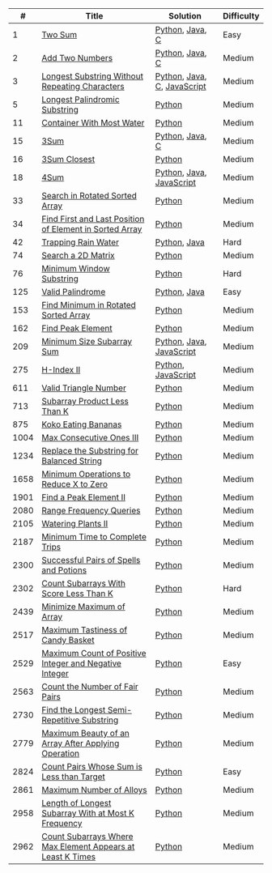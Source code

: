 | #    | Title                                                        | Solution                                                     | Difficulty |
| ---- | ------------------------------------------------------------ | ------------------------------------------------------------ | ---------- |
| 1    | [Two Sum](https://leetcode.com/problems/two-sum/description/) | [Python](https://github.com/goblin-high-priest/leetcode/blob/master/python/0001_Two_Sum.py), [Java](https://github.com/goblin-high-priest/leetcode/blob/master/java/0001_Two_Sum.java), [C](https://github.com/goblin-high-priest/leetcode/blob/master/c/0001_Two_Sum.c) | Easy       |
| 2    | [Add Two Numbers](https://leetcode.com/problems/add-two-numbers/) | [Python](https://github.com/goblin-high-priest/leetcode/blob/master/python/0002_Add_Two_Numbers.py), [Java](https://github.com/goblin-high-priest/leetcode/blob/master/java/0002_Add_Two_Numbers.java), [C](https://github.com/goblin-high-priest/leetcode/blob/master/c/0002_Add_Two_Numbers.c) | Medium     |
| 3    | [Longest Substring Without Repeating Characters](https://leetcode.com/problems/longest-substring-without-repeating-characters/) | [Python](https://github.com/goblin-high-priest/leetcode/blob/master/python/0003_%20Longest_Substring_Without_Repeating_Characters.py), [Java](https://github.com/goblin-high-priest/leetcode/blob/master/java/0003_%20Longest_Substring_Without_Repeating_Characters.java),  [C](https://github.com/goblin-high-priest/leetcode/blob/master/c/0003_%20Longest_Substring_Without_Repeating_Characters.c), [JavaScript](https://github.com/goblin-high-priest/leetcode/blob/master/javascript/0003_%20Longest_Substring_Without_Repeating_Characters.js) | Medium     |
| 5    | [Longest Palindromic Substring](https://leetcode.com/problems/longest-palindromic-substring/) | [Python](https://github.com/goblin-high-priest/leetcode/blob/master/python/0005_Longest_Palindromic_Substring.py) | Medium     |
| 11   | [Container With Most Water](https://leetcode.com/problems/container-with-most-water/) | [Python](https://github.com/goblin-high-priest/leetcode/blob/master/python/0011_Container_With_Most_Water.py) | Medium     |
| 15   | [3Sum](https://leetcode.com/problems/3sum/)                  | [Python](https://github.com/goblin-high-priest/leetcode/blob/master/python/0015_3Sum.py), [Java](https://github.com/goblin-high-priest/leetcode/blob/master/java/0015_3Sum.java), [C](https://github.com/goblin-high-priest/leetcode/blob/master/c/0015_3Sum.c) | Medium     |
| 16   | [3Sum Closest](https://leetcode.com/problems/3sum-closest/)  | [Python](https://github.com/goblin-high-priest/leetcode/blob/master/python/0016_3Sum_Closest.py) | Medium     |
| 18   | [4Sum](https://leetcode.com/problems/4sum/)                  | [Python](https://github.com/goblin-high-priest/leetcode/blob/master/python/0018_4Sum.py), [Java](https://github.com/goblin-high-priest/leetcode/blob/master/java/0018_4Sum.java), [JavaScript](https://github.com/goblin-high-priest/leetcode/blob/master/javascript/0018_4Sum.js) | Medium     |
| 33   | [Search in Rotated Sorted Array](https://leetcode.com/problems/search-in-rotated-sorted-array/) | [Python](https://github.com/goblin-high-priest/leetcode/blob/master/python/0033_Search_in_Rotated_Sorted_Array.py) | Medium     |
| 34   | [Find First and Last Position of Element in Sorted Array](https://leetcode.com/problems/find-first-and-last-position-of-element-in-sorted-array/) | [Python](https://github.com/goblin-high-priest/leetcode/blob/master/python/0034_Find_First_and_Last_Position_of_Element_in_Sorted_Array.py) | Medium     |
| 42   | [Trapping Rain Water](https://leetcode.com/problems/trapping-rain-water/) | [Python](https://github.com/goblin-high-priest/leetcode/blob/master/python/0042_Trapping_Rain_Water.py), [Java](https://github.com/goblin-high-priest/leetcode/blob/master/java/0042_Trapping_Rain_Water.java) | Hard       |
| 74   | [Search a 2D Matrix](https://leetcode.com/problems/search-a-2d-matrix/) | [Python](https://github.com/goblin-high-priest/leetcode/blob/master/python/0074_Search_a_2D_Matrix.py) | Medium     |
| 76   | [Minimum Window Substring](https://leetcode.com/problems/minimum-window-substring/) | [Python](https://github.com/goblin-high-priest/leetcode/blob/master/python/0076_Minimum_Window_Substring.py) | Hard       |
| 125  | [Valid Palindrome](https://leetcode.com/problems/valid-palindrome/) | [Python](https://github.com/goblin-high-priest/leetcode/blob/master/python/0125_Valid_Palindrome.py), [Java](https://github.com/goblin-high-priest/leetcode/blob/master/java/0125_Valid_Palindrome.java) | Easy       |
| 153  | [Find Minimum in Rotated Sorted Array](https://leetcode.com/problems/find-minimum-in-rotated-sorted-array/) | [Python](https://github.com/goblin-high-priest/leetcode/blob/master/python/0153_Find_Minimum_in_Rotated_Sorted_Array.py) | Medium     |
| 162  | [Find Peak Element](https://leetcode.com/problems/find-peak-element/) | [Python](https://github.com/goblin-high-priest/leetcode/blob/master/python/0162_Find_Peak_Element.py) | Medium     |
| 209  | [Minimum Size Subarray Sum](https://leetcode.com/problems/minimum-size-subarray-sum/) | [Python](https://github.com/goblin-high-priest/leetcode/blob/master/python/0209_Minimum_Size_Subarray_Sum.py), [Java](https://github.com/goblin-high-priest/leetcode/blob/master/java/0209_Minimum_Size_Subarray_Sum.java), [JavaScript](https://github.com/goblin-high-priest/leetcode/blob/master/javascript/0209_Minimum_Size_Subarray_Sum.js) | Medium     |
| 275  | [H-Index II](https://leetcode.com/problems/h-index-ii/)      | [Python](https://github.com/goblin-high-priest/leetcode/blob/master/python/0275_H-Index_II.py), [JavaScript](https://github.com/goblin-high-priest/leetcode/blob/master/javascript/0275_H-Index_II.js) | Medium     |
| 611  | [Valid Triangle Number](https://leetcode.com/problems/valid-triangle-number/) | [Python](https://github.com/goblin-high-priest/leetcode/blob/master/python/0611_Valid_Triangle_Number.py) | Medium     |
| 713  | [Subarray Product Less Than K](https://leetcode.com/problems/subarray-product-less-than-k/) | [Python](https://github.com/goblin-high-priest/leetcode/blob/master/python/0713_Subarray_Product_Less_Than_K.py) | Medium     |
| 875  | [Koko Eating Bananas](https://leetcode.com/problems/koko-eating-bananas/) | [Python](https://github.com/goblin-high-priest/leetcode/blob/master/python/0875_Koko_Eating_Bananas.py) | Medium     |
| 1004 | [Max Consecutive Ones III](https://leetcode.com/problems/max-consecutive-ones-iii/) | [Python](https://github.com/goblin-high-priest/leetcode/blob/master/python/1004_Max_Consecutive_Ones_III.py) | Medium     |
| 1234 | [Replace the Substring for Balanced String](https://leetcode.com/problems/replace-the-substring-for-balanced-string/) | [Python](https://github.com/goblin-high-priest/leetcode/blob/master/python/1234_Replace_the_Substring_for_Balanced_String.py) | Medium     |
| 1658 | [Minimum Operations to Reduce X to Zero](https://leetcode.com/problems/minimum-operations-to-reduce-x-to-zero/) | [Python](https://github.com/goblin-high-priest/leetcode/blob/master/python/1658_Minimum_Operations_to_Reduce_X_to_Zero.py) | Medium     |
| 1901 | [Find a Peak Element II](https://leetcode.com/problems/find-a-peak-element-ii/) | [Python](https://github.com/goblin-high-priest/leetcode/blob/master/python/1901_Find_a_Peak_Element_II.py) | Medium     |
| 2080 | [Range Frequency Queries](https://leetcode.com/problems/range-frequency-queries/) | [Python](https://github.com/goblin-high-priest/leetcode/blob/master/python/2080_Range_Frequency_Queries.py) | Medium     |
| 2105 | [Watering Plants II](https://leetcode.com/problems/watering-plants-ii/) | [Python](https://github.com/goblin-high-priest/leetcode/blob/master/python/2105_Watering_Plants_II.py) | Medium     |
| 2187 | [Minimum Time to Complete Trips](https://leetcode.com/problems/minimum-time-to-complete-trips/) | [Python](https://github.com/goblin-high-priest/leetcode/blob/master/python/2187_Minimum_Time_to_Complete_Trips.py) | Medium     |
| 2300 | [Successful Pairs of Spells and Potions](https://leetcode.com/problems/successful-pairs-of-spells-and-potions/) | [Python](https://github.com/goblin-high-priest/leetcode/blob/master/python/2300_Successful_Pairs_of_Spells_and_Potions.py) | Medium     |
| 2302 | [Count Subarrays With Score Less Than K](https://leetcode.com/problems/count-subarrays-with-score-less-than-k/) | [Python](https://github.com/goblin-high-priest/leetcode/blob/master/python/2302_Count_Subarrays_With_Score_Less_Than_K.py) | Hard       |
| 2439 | [Minimize Maximum of Array](https://leetcode.com/problems/minimize-maximum-of-array/) | [Python](https://github.com/goblin-high-priest/leetcode/blob/master/python/2439_Minimize_Maximum_of_Array.py) | Medium     |
| 2517 | [Maximum Tastiness of Candy Basket](https://leetcode.com/problems/maximum-tastiness-of-candy-basket/) | [Python](https://github.com/goblin-high-priest/leetcode/blob/master/python/2517_Maximum_Tastiness_of_Candy_Basket.py) | Medium     |
| 2529 | [Maximum Count of Positive Integer and Negative Integer](https://leetcode.com/problems/maximum-count-of-positive-integer-and-negative-integer/) | [Python](https://github.com/goblin-high-priest/leetcode/blob/master/python/2529_Maximum_Count_of_Positive_Integer_and_Negative_Integer.py) | Easy       |
| 2563 | [Count the Number of Fair Pairs](https://leetcode.com/problems/count-the-number-of-fair-pairs/) | [Python](https://github.com/goblin-high-priest/leetcode/blob/master/python/2563_Count_the_Number_of_Fair_Pairs.py) | Medium     |
| 2730 | [Find the Longest Semi-Repetitive Substring](https://leetcode.com/problems/find-the-longest-semi-repetitive-substring/) | [Python](https://github.com/goblin-high-priest/leetcode/blob/master/python/2730_Find_the_Longest_Semi-Repetitive_Substring.py) | Medium     |
| 2779 | [Maximum Beauty of an Array After Applying Operation](https://leetcode.com/problems/maximum-beauty-of-an-array-after-applying-operation/) | [Python](https://github.com/goblin-high-priest/leetcode/blob/master/python/2779_Maximum_Beauty_of_an_Array_After_Applying_Operation.py) | Medium     |
| 2824 | [Count Pairs Whose Sum is Less than Target](https://leetcode.com/problems/count-pairs-whose-sum-is-less-than-target/) | [Python](https://github.com/goblin-high-priest/leetcode/blob/master/python/2824_Count_Pairs_Whose_Sum_is_Less_than_Target.py) | Easy       |
| 2861 | [Maximum Number of Alloys](https://leetcode.com/problems/maximum-number-of-alloys/) | [Python](https://github.com/goblin-high-priest/leetcode/blob/master/python/2861_Maximum_Number_of_Alloys.py) | Medium     |
| 2958 | [Length of Longest Subarray With at Most K Frequency](https://leetcode.com/problems/length-of-longest-subarray-with-at-most-k-frequency/) | [Python](https://github.com/goblin-high-priest/leetcode/blob/master/python/2958_Length_of_Longest_Subarray_With_at_Most_K_Frequency.py) | Medium     |
| 2962 | [Count Subarrays Where Max Element Appears at Least K Times](https://leetcode.com/problems/count-subarrays-where-max-element-appears-at-least-k-times/) | [Python](https://github.com/goblin-high-priest/leetcode/blob/master/python/2962_Count_Subarrays_Where_Max_Element_Appears_at_Least_K_Times.py) | Medium     |



